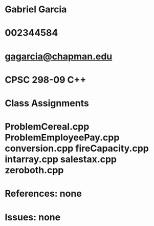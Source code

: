 # Gabriel Garcia
# 002344584
# gagarcia@chapman.edu
# CPSC 298-09 C++
# Class Assignments
# ProblemCereal.cpp ProblemEmployeePay.cpp conversion.cpp fireCapacity.cpp intarray.cpp salestax.cpp zeroboth.cpp
# References: none
# Issues: none
